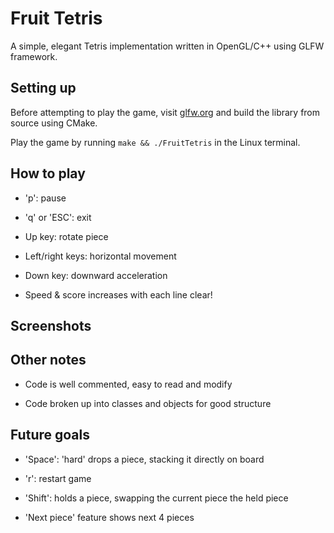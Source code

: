 # Fruit Tetris

A simple, elegant Tetris implementation written in OpenGL/C++ using GLFW framework.

## Setting up

Before attempting to play the game, visit [glfw.org](https://www.glfw.org/) and build the library from source using CMake.

Play the game by running ``` make && ./FruitTetris ``` in the Linux terminal.

## How to play

- 'p': pause

- 'q' or 'ESC': exit

- Up key: rotate piece

- Left/right keys: horizontal movement

- Down key: downward acceleration

- Speed & score increases with each line clear!

## Screenshots

## Other notes

- Code is well commented, easy to read and modify

- Code broken up into classes and objects for good structure

## Future goals

- 'Space': 'hard' drops a piece, stacking it directly on board

- 'r': restart game

- 'Shift': holds a piece, swapping the current piece the held piece

- 'Next piece' feature shows next 4 pieces
